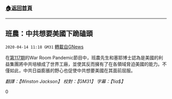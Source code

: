 ###  [:house:返回首頁](https://github.com/ourhimalayas/txt)
---

## 班農：中共想要美國下跪磕頭
`2020-04-14 11:18 GM31` [轉載自GNews](https://gnews.org/zh-hant/172642/)

在[第117期](https://www.youtube.com/watch?v=s16Hi3ksZEg)的War Room Pandemic節目中，班農先生和塞耶博士認為是美國的利益集團將中共培植成了世界工廠，並使其反而擁有了在各領域脅迫美國的能力。不僅如此，中共日益膨脹的野心也促使中共想要美國在其面前屈服。

*翻譯：【Winston Jackson】 校對：【GM31】 字幕：【1ia$】*

0
